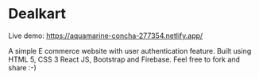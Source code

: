 # Dealkart
Live demo: https://aquamarine-concha-277354.netlify.app/

A simple E commerce website with user authentication feature.
Built using HTML 5, CSS 3 React JS, Bootstrap and Firebase.
Feel free to fork and share :-)

